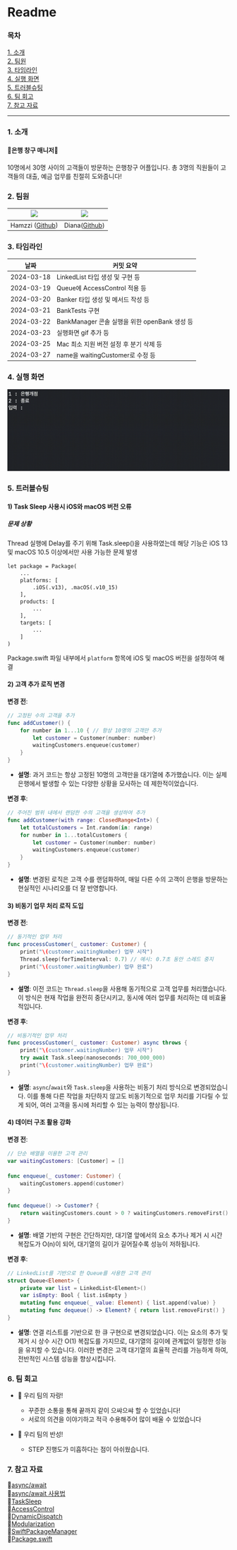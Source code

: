 # Readme
### 목차
[1. 소개](#1-소개)  
[2. 팀원](#2-팀원)  
[3. 타임라인](#3-타임라인)  
[4. 실행 화면](#4-실행-화면)  
[5. 트러블슈팅](#5-트러블슈팅)  
[6. 팀 회고](#6-팀-회고)  
[7. 참고 자료](#7-참고-자료)  

---
### 1. 소개
#### **🏦은행 창구 매니저🏦**
10명에서 30명 사이의 고객들이 방문하는 은행창구 어플입니다.
총 3명의 직원들이 고객들의 대출, 예금 업무를 친절히 도와줍니다!

### 2. 팀원
| <img src="https://avatars.githubusercontent.com/u/65929788?v=4" width="200"> |<img src = "https://avatars.githubusercontent.com/u/57698939?v=4" width="200">|
| :---: | :---: |
| Hamzzi ([Github](https://github.com/kkomgi)) | Diana([Github](https://github.com/Diana-yjh)) |

### 3. 타임라인
| 날짜         | 커밋 요약                                               |
|------------|-------------------------------------------------------|
| 2024-03-18 | LinkedList 타입 생성 및 구현 등                                   |
| 2024-03-19 | Queue에 AccessControl 적용 등                                   |
| 2024-03-20 | Banker 타입 생성 및 메서드 작성 등                                |
| 2024-03-21 | BankTests 구현                                           |
| 2024-03-22 | BankManager 콘솔 실행을 위한 openBank 생성 등                     |
| 2024-03-23 | 실행화면 gif 추가 등                                         |
| 2024-03-25 | Mac 최소 지원 버전 설정 후 분기 삭제 등                            |
| 2024-03-27 | name을 waitingCustomer로 수정 등                              |


### 4. 실행 화면
<img src= "https://github.com/Diana-yjh/ios-bank-manager/blob/step2/BankManager_Step2.gif?raw=true">

### 5. 트러블슈팅
#### 1) Task Sleep 사용시 iOS와 macOS 버전 오류
##### 문제 상황
Thread 실행에 Delay를 주기 위해 Task.sleep()을 사용하였는데 해당 기능은 iOS 13 및 macOS 10.5 이상에서만 사용 가능한 문제 발생
```
let package = Package(
    ...
    platforms: [
        .iOS(.v13), .macOS(.v10_15)
    ],
    products: [
        ...
    ],
    targets: [
        ...
    ]
)
```
Package.swift 파일 내부에서 `platform` 항목에 iOS 및 macOS 버전을 설정하여 해결

#### 2) 고객 추가 로직 변경

**변경 전**:
```swift
// 고정된 수의 고객을 추가
func addCustomer() {
    for number in 1...10 { // 항상 10명의 고객만 추가
        let customer = Customer(number: number)
        waitingCustomers.enqueue(customer)
    }
}
```
- **설명**: 과거 코드는 항상 고정된 10명의 고객만을 대기열에 추가했습니다. 이는 실제 은행에서 발생할 수 있는 다양한 상황을 모사하는 데 제한적이었습니다.

**변경 후**:
```swift
// 주어진 범위 내에서 랜덤한 수의 고객을 생성하여 추가
func addCustomer(with range: ClosedRange<Int>) {
    let totalCustomers = Int.random(in: range)
    for number in 1...totalCustomers {
        let customer = Customer(number: number)
        waitingCustomers.enqueue(customer)
    }
}
```
- **설명**: 변경된 로직은 고객 수를 랜덤화하여, 매일 다른 수의 고객이 은행을 방문하는 현실적인 시나리오를 더 잘 반영합니다.

#### 3) 비동기 업무 처리 로직 도입

**변경 전**:
```swift
// 동기적인 업무 처리
func processCustomer(_ customer: Customer) {
    print("\(customer.waitingNumber) 업무 시작")
    Thread.sleep(forTimeInterval: 0.7) // 예시: 0.7초 동안 스레드 중지
    print("\(customer.waitingNumber) 업무 완료")
}
```
- **설명**: 이전 코드는 `Thread.sleep`을 사용해 동기적으로 고객 업무를 처리했습니다. 이 방식은 현재 작업을 완전히 중단시키고, 동시에 여러 업무를 처리하는 데 비효율적입니다.

**변경 후**:
```swift
// 비동기적인 업무 처리
func processCustomer(_ customer: Customer) async throws {
    print("\(customer.waitingNumber) 업무 시작")
    try await Task.sleep(nanoseconds: 700_000_000)
    print("\(customer.waitingNumber) 업무 완료")
}
```
- **설명**: `async`/`await`와 `Task.sleep`을 사용하는 비동기 처리 방식으로 변경되었습니다. 이를 통해 다른 작업을 차단하지 않고도 비동기적으로 업무 처리를 기다릴 수 있게 되어, 여러 고객을 동시에 처리할 수 있는 능력이 향상됩니다.

#### 4) 데이터 구조 활용 강화

**변경 전**:
```swift
// 단순 배열을 이용한 고객 관리
var waitingCustomers: [Customer] = []

func enqueue(_ customer: Customer) {
    waitingCustomers.append(customer)
}

func dequeue() -> Customer? {
    return waitingCustomers.count > 0 ? waitingCustomers.removeFirst() : nil
}
```
- **설명**: 배열 기반의 구현은 간단하지만, 대기열 앞에서의 요소 추가나 제거 시 시간 복잡도가 O(n)이 되어, 대기열의 길이가 길어질수록 성능이 저하됩니다.

**변경 후**:
```swift
// LinkedList를 기반으로 한 Queue를 사용한 고객 관리
struct Queue<Element> {
    private var list = LinkedList<Element>()
    var isEmpty: Bool { list.isEmpty }
    mutating func enqueue(_ value: Element) { list.append(value) }
    mutating func dequeue() -> Element? { return list.removeFirst() }
}
```
- **설명**: 연결 리스트를 기반으로 한 큐 구현으로 변경되었습니다. 이는 요소의 추가 및 제거 시 상수 시간 O(1) 복잡도를 가지므로, 대기열의 길이에 관계없이 일정한 성능을 유지할 수 있습니다. 이러한 변경은 고객 대기열의 효율적 관리를 가능하게 하여, 전반적인 시스템 성능을 향상시킵니다.

### 6. 팀 회고
- 🎯 우리 팀의 자랑!
   - 꾸준한 소통을 통해 끝까지 같이 으쌰으쌰 할 수 있었습니다!
   - 서로의 의견을 이야기하고 적극 수용해주어 많이 배울 수 있었습니다

- 📝 우리 팀의 반성!
    - STEP 진행도가 미흡하다는 점이 아쉬웠습니다.

### 7. 참고 자료
📍[async/await](<https://developer.apple.com/videos/play/wwdc2021/10132/>)  
📍[async/await 사용법](<https://ios-development.tistory.com/958>)  
📍[TaskSleep](<https://www.hackingwithswift.com/quick-start/concurrency/how-to-make-a-task-sleep>)  
📍[AccessControl](<https://docs.swift.org/swift-book/documentation/the-swift-programming-language/accesscontrol/>)  
📍[DynamicDispatch](<https://babbab2.tistory.com/143>)  
📍[Modularization](<https://www.youtube.com/watch?v=BjK42O8Lt48>)  
📍[SwiftPackageManager](<https://tech.kakao.com/2022/06/02/swift-package-manager/>)  
📍[Package.swift](<https://velog.io/@sean_kk/Package-%EB%9D%BC%EC%9D%B4%EB%B8%8C%EB%9F%AC%EB%A6%AC-%EC%83%9D%EC%84%B1-%EB%B0%8F-%EB%B0%B0%ED%8F%AC>)  
